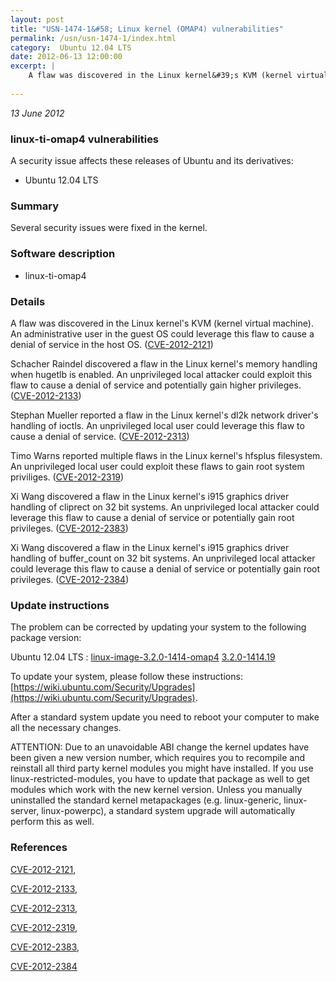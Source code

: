 ```yaml
---
layout: post
title: "USN-1474-1&#58; Linux kernel (OMAP4) vulnerabilities"
permalink: /usn/usn-1474-1/index.html
category:  Ubuntu 12.04 LTS
date: 2012-06-13 12:00:00
excerpt: |
    A flaw was discovered in the Linux kernel&#39;s KVM (kernel virtual machine). An administrative user in the guest OS could leverage this flaw to cause a denial of service in the host OS. ([CVE-2012-2121](http://people.ubuntu.com/~ubuntu-security/cve/CVE-2012-2121))
    
--- 
```

 
 

*13 June 2012*

### linux-ti-omap4 vulnerabilities

A security issue affects these releases of Ubuntu and its derivatives:

* Ubuntu 12.04 LTS

### Summary

Several security issues were fixed in the kernel. 

### Software description

* linux-ti-omap4 

### Details

A flaw was discovered in the Linux kernel&#39;s KVM (kernel virtual machine). An administrative user in the guest OS could leverage this flaw to cause a denial of service in the host OS. ([CVE-2012-2121](http://people.ubuntu.com/~ubuntu-security/cve/CVE-2012-2121))

Schacher Raindel discovered a flaw in the Linux kernel&#39;s memory handling when hugetlb is enabled. An unprivileged local attacker could exploit this flaw to cause a denial of service and potentially gain higher privileges. ([CVE-2012-2133](http://people.ubuntu.com/~ubuntu-security/cve/CVE-2012-2133))

Stephan Mueller reported a flaw in the Linux kernel&#39;s dl2k network driver&#39;s handling of ioctls. An unprivileged local user could leverage this flaw to cause a denial of service. ([CVE-2012-2313](http://people.ubuntu.com/~ubuntu-security/cve/CVE-2012-2313))

Timo Warns reported multiple flaws in the Linux kernel&#39;s hfsplus filesystem. An unprivileged local user could exploit these flaws to gain root system priviliges. ([CVE-2012-2319](http://people.ubuntu.com/~ubuntu-security/cve/CVE-2012-2319))

Xi Wang discovered a flaw in the Linux kernel&#39;s i915 graphics driver handling of cliprect on 32 bit systems. An unprivileged local attacker could leverage this flaw to cause a denial of service or potentially gain root privileges. ([CVE-2012-2383](http://people.ubuntu.com/~ubuntu-security/cve/CVE-2012-2383))

Xi Wang discovered a flaw in the Linux kernel&#39;s i915 graphics driver handling of buffer_count on 32 bit systems. An unprivileged local attacker could leverage this flaw to cause a denial of service or potentially gain root privileges. ([CVE-2012-2384](http://people.ubuntu.com/~ubuntu-security/cve/CVE-2012-2384)) 

### Update instructions

The problem can be corrected by updating your system to the following package version:

Ubuntu 12.04 LTS
 : [linux-image-3.2.0-1414-omap4](https://launchpad.net/ubuntu/+source/linux-ti-omap4) <span> [3.2.0-1414.19](https://launchpad.net/ubuntu/+source/linux-ti-omap4/3.2.0-1414.19) </span> 

To update your system, please follow these instructions: [https://wiki.ubuntu.com/Security/Upgrades](https://wiki.ubuntu.com/Security/Upgrades).

After a standard system update you need to reboot your computer to make all the necessary changes.

ATTENTION: Due to an unavoidable ABI change the kernel updates have been given a new version number, which requires you to recompile and reinstall all third party kernel modules you might have installed. If you use linux-restricted-modules, you have to update that package as well to get modules which work with the new kernel version. Unless you manually uninstalled the standard kernel metapackages (e.g. linux-generic, linux-server, linux-powerpc), a standard system upgrade will automatically perform this as well. 

### References

 
 [CVE-2012-2121](http://people.ubuntu.com/~ubuntu-security/cve/CVE-2012-2121), 

 [CVE-2012-2133](http://people.ubuntu.com/~ubuntu-security/cve/CVE-2012-2133), 

 [CVE-2012-2313](http://people.ubuntu.com/~ubuntu-security/cve/CVE-2012-2313), 

 [CVE-2012-2319](http://people.ubuntu.com/~ubuntu-security/cve/CVE-2012-2319), 

 [CVE-2012-2383](http://people.ubuntu.com/~ubuntu-security/cve/CVE-2012-2383), 

 [CVE-2012-2384](http://people.ubuntu.com/~ubuntu-security/cve/CVE-2012-2384)
 

